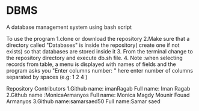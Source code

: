 # DBMS
A database management system using bash script

To use the program 
1.clone or download the repository 
2.Make sure that a directory called "Databases" is inside the repository( create one if not exists) so that databases are stored inside it 
3. From the terminal change to the repository directory and execute db.sh file.
4. Note :when selecting records from table, a menu is displayed with names of fields and the program asks you "Enter columns number: "  here enter number of columns separated by spaces  (e.g: 1 2 4 )


Repository Contributors
1.Github name: imanRagab  Full name: Iman Ragab
2.Github name :MonicaArmanyos Full name: Monica Magdy Mounir Fouad Armanyos
3.Github name:samarsaed50  Full name:Samar saed
